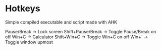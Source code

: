# Hotkeys

Simple compiled executable and script made with AHK 

Pause/Break -> Lock screen
Shift+Pause/Break -> Toggle Pause/Break on off
Win+C -> Calculator
Shift+Win+C -> Toggle Win+C on off
Win+` -> Toggle window upmost
